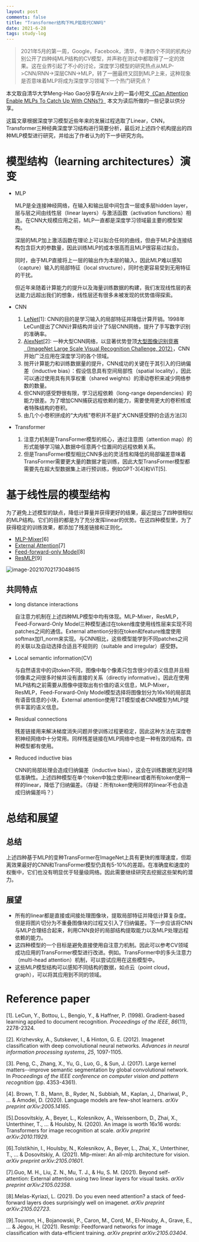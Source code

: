 ```yaml
---
layout: post
comments: false
title: "Transformer结构下MLP能取代CNN吗"
date: 2021-6-28
tags: study-log
---
```


> 2021年5月的第一周，Google，Facebook，清华，牛津四个不同的机构分别公开了四种纯MLP结构的CV模型，并声称在测试中都取得了一定的效果。这在业界引起了不小的讨论，深度学习模型的研究热点从MLP->CNN\/RNN->深层CNN->MLP，转了一圈最终又回到MLP上来，这种现象是否意味着MLP将成为深度学习领域下一个热门研究点？

<!--more-->

本文取自清华大学Meng-Hao Gao分享在Arxiv上的一篇小短文[《Can Attention Enable MLPs To Catch Up With CNNs?》](https://arxiv.org/abs/2105.15078) 本文为读后所做的一些记录以供分享。

这篇文章根据深度学习模型近些年来的发展过程选取了Linear，CNN，Transformer三种经典深度学习结构进行简要分析，最后对上述四个机构提出的四种MLP模型进行研究，并给出了作者认为的下一步研究方向。

# 模型结构（learning architectures）演变

- MLP

  MLP是全连接神经网络，在输入和输出层中间包含一层或多层hidden layer，层与层之间由线性层（linear layers）与激活函数（activation functions）相连。在CNN大规模应用之前，MLP一直都是深度学习领域最主要的模型架构。

  深层的MLP加上激活函数在理论上可以拟合任何的曲线，但由于MLP全连接结构包含巨大的参数量，因此训练MLP的成本很高而且MLP很容易过拟合。

  同时，由于MLP直接将上一层的输出作为本层的输入，因此MLP难以感知（capture）输入的局部特征（local structure），同时也更容易受到无用特征的干扰。

  但近年来随着计算能力的提升以及海量训练数据的构建，我们发现线性层的表达能力远超出我们的想象，线性层还有很多未被发现的优势值得探索。

- CNN

  1. [LeNet](https://www.researchgate.net/publication/2985446_Gradient-Based_Learning_Applied_to_Document_Recognition)[1]: CNN的目的是学习输入的局部特征并降低计算开销。1998年LeCun提出了CNN计算结构并设计了5层CNN网络，提升了手写数字识别的准确率。
  2. [AlexNet](https://proceedings.neurips.cc/paper/4824-imagenet-classification-with-deep-convolutional-neural-networks.pdf)[2]: 一种大型CNN网络，以显著优势登顶[大型图像识别竞赛（ImageNet Large Scale Visual Recognition Challenge, 2012）](https://image-net.org/challenges/LSVRC/2012/)，CNN开始广泛应用在深度学习的各个领域。
  3. 抛开计算能力和训练数据量的提升，CNN成功的关键在于其引入的归纳偏差（inductive bias）：假设信息具有空间局部性（spatial locality），因此可以通过使用具有共享权重（shared weights）的滑动卷积来减少网络参数的数量。
  4. 但CNN的感受野很有限，学习远程依赖（long-range dependencies）的能力很差。为了增加CNN捕获远程依赖的能力，需要使用更大的卷积核或者特殊结构的卷积。
  5. 由几个小卷积拼成的“大内核”卷积并不是扩大CNN感受野的合适方法[3]

- Transformer

  1. 注意力机制是TransFormer模型的核心，通过注意图（attention map）的形式能够学习输入数据中任意两个位置间的远程依赖关系。
  2. 但是TransFormer模型相比CNN多出的灵活性和降低的局部偏差意味着TransFormer需要更大量的数据才能训练，因此大型TransFormer模型都需要先在超大型数据集上进行预训练，例如GPT-3[4]和ViT[5].

# 基于线性层的模型结构

为了避免上述模型的缺点，降低计算量并获得更好的结果，最近提出了四种很相似的MLP结构。它们的目的都是为了充分发挥linear的优势。在这四种模型里，为了获得稳定的训练效果，都添加了残差链接和正则化。

- [MLP-Mixer](https://arxiv.org/pdf/2105.01601.pdf)[6]
- [External Attention](https://arxiv.org/pdf/2105.02358)[7]
- [Feed-forward-only Model](https://arxiv.org/pdf/2105.02723)[8]
- [ResMLP](https://arxiv.org/pdf/2105.03404.pdf)[9]

![image-20210702173048615](D:\Workspace\ideafang.github.io\assets\images\image-20210702173048615.png)

## 共同特点

- long distance interactions

  自注意力机制在上述四种MLP模型中均有体现。MLP-Mixer，ResMLP，Feed-Forward-Only Model三种模型通过在token维度使用线性层来实现不同patches之间的通信。External attention分别在token和feature维度使用softmax加l1_norm来实现。与CNN相比，这些模型能学到不同patches之间的关联以及自动选择合适且不规则的（suitable and irregular）感受野。

- Local semantic information(CV)

  与自然语言中的词token不同，图像中每个像素只包含很少的语义信息并且相邻像素之间很多时候并没有直接的关系（directly informative）。因此在使用MLP结构之前需要从图像中提取出有价值的语义信息，MLP-Mixer，ResMLP，Feed-Forward-Only Model模型选择将图像划分为16x16的局部具有语音信息的小块，External attention使用T2T模型或者CNN模型为MLP提供丰富的语义信息。

- Residual connections

  残差链接用来解决梯度消失问题并使训练过程更稳定，因此这种方法在深度卷积神经网络中十分常用。同样残差链接在MLP网络中也是一种有效的结构，四种模型都有使用。

- Reduced inductive bias

  CNN的局部处理会造成归纳偏差（inductive bias），这会在训练数据充足时降低准确性。上述四种模型在单个token中独立使用linear或者所有token使用一样的linear，降低了归纳偏差。（存疑：所有token使用同样的linear不也会造成归纳偏差吗？）

# 总结和展望

## 总结

上述四种基于MLP的变种TransFormer在ImageNet上具有更快的推理速度，但距离效果最好的CNN和TransFormer模型仍具有5-10%的差距。在准确度和速度的权衡中，它们也没有明显优于轻量级网络。因此需要继续研究去挖掘这些架构的潜力。

## 展望

- 所有的linear都是直接或间接处理图像块，提取局部特征并降低计算复杂度。但是将图片切分为不重叠图像块的过程又引入了归纳偏差。下一步应该将CNN与MLP合理结合起来，利用CNN良好的局部结构提取能力以及MLP处理远程依赖的能力。
- 这四种模型的一个目标是避免直接使用自注意力机制。因此可以参考CV领域成功应用的TransFormer模型进行改进。例如。TransFormer中的多头注意力（multi-head attention）机制，可以尝试应用在这些模型中。
- 这些MLP模型结构可以感知不同结构的数据，如点云（point cloud， graph），可以将其应用到不同的领域。

# Reference paper

[1]. LeCun, Y., Bottou, L., Bengio, Y., & Haffner, P. (1998). Gradient-based learning applied to document recognition. *Proceedings of the IEEE*, *86*(11), 2278-2324.

[2]. Krizhevsky, A., Sutskever, I., & Hinton, G. E. (2012). Imagenet classification with deep convolutional neural networks. *Advances in neural information processing systems*, *25*, 1097-1105.

[3]. Peng, C., Zhang, X., Yu, G., Luo, G., & Sun, J. (2017). Large kernel matters--improve semantic segmentation by global convolutional network. In *Proceedings of the IEEE conference on computer vision and pattern recognition* (pp. 4353-4361).

[4]. Brown, T. B., Mann, B., Ryder, N., Subbiah, M., Kaplan, J., Dhariwal, P., ... & Amodei, D. (2020). Language models are few-shot learners. *arXiv preprint arXiv:2005.14165*.

[5].Dosovitskiy, A., Beyer, L., Kolesnikov, A., Weissenborn, D., Zhai, X., Unterthiner, T., ... & Houlsby, N. (2020). An image is worth 16x16 words: Transformers for image recognition at scale. *arXiv preprint arXiv:2010.11929*.

[6].Tolstikhin, I., Houlsby, N., Kolesnikov, A., Beyer, L., Zhai, X., Unterthiner, T., ... & Dosovitskiy, A. (2021). Mlp-mixer: An all-mlp architecture for vision. *arXiv preprint arXiv:2105.01601*.

[7].Guo, M. H., Liu, Z. N., Mu, T. J., & Hu, S. M. (2021). Beyond self-attention: External attention using two linear layers for visual tasks. *arXiv preprint arXiv:2105.02358*.

[8].Melas-Kyriazi, L. (2021). Do you even need attention? a stack of feed-forward layers does surprisingly well on imagenet. *arXiv preprint arXiv:2105.02723*.

[9].Touvron, H., Bojanowski, P., Caron, M., Cord, M., El-Nouby, A., Grave, E., ... & Jégou, H. (2021). Resmlp: Feedforward networks for image classification with data-efficient training. *arXiv preprint arXiv:2105.03404*.


